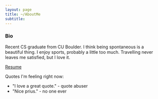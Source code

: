 ```yaml
---
layout: page
title: ~/AboutMe
subtitle: 
---
```


### Bio

Recent CS graduate from CU Boulder. I think being spontaneous is a beautiful thing. I enjoy sports, probably a little too much. Travelling never leaves me satisfied, but I love it. 

[Resume](/_posts/Resume_CV-9-27-17.pdf)

Quotes I'm feeling right now:

- "I love a great quote." - quote abuser
- "Nice prius." - no one ever


